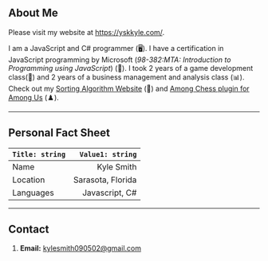 ## About Me
Please visit my website at https://yskkyle.com/.

I am a JavaScript and C# programmer (🖥️). I have a certification in JavaScript programming by Microsoft (*98-382:MTA: Introduction to Programming using JavaScript*) (📝). I took 2 years of a game development class(👾) and 2 years of a business management and analysis class (📊). Check out my [Sorting Algorithm Website](https://sorting-algorithm-jet.vercel.app/) (🧮) and [Among Chess plugin for Among Us](https://github.com/KyleSmith0905/Among-Chess) (♟️).

---
## Personal Fact Sheet
| `Title: string`| `Value1: string`|
|:---------------|---:|
| Name | Kyle Smith |
| Location | Sarasota, Florida |
| Languages | Javascript, C# |

---
## Contact
1. **Email:** kylesmith090502@gmail.com
